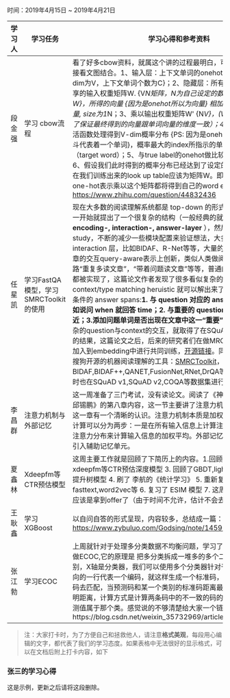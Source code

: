 时间：2019年4月15日 ~ 2019年4月21日

学习人|学习任务|学习心得和参考资料
------ | ------ | ------
段金强 | 学习 cbow流程 | 看了好多cbow资料，就属这个讲的过程最明白，可以直接跳到后面链接看文图结合。1、输入层：上下文单词的onehot. {假设单词向量空间dim为V，上下文单词个数为C}；2、隐藏层：所有onehot分别乘以共享的输入权重矩阵W. {V*N矩阵，N为自己设定的数，初始化权重矩阵W}，所得的向量 {因为是onehot所以为向量} 相加求平均作为隐层向量, size为1*N；3、乘以输出权重矩阵W' {N*V}，(W‘也为初始化，是为了保证最终得到的向量跟单词向量的维度一致）；4、得到向量 {1*V} 激活函数处理得到V-dim概率分布 {PS: 因为是onehot嘛，其中的每一维斗代表着一个单词}，概率最大的index所指示的单词为预测出的中间词（target word）；5、与true label的onehot做比较，误差越小越好；6、假设我们此时得到的概率分布已经达到了设定的迭代次数，那么现在我们训练出来的look up table应该为矩阵W。即，任何一个单词的one-hot表示乘以这个矩阵都将得到自己的word embedding。链接：https://www.zhihu.com/question/44832436
任星凯 | 学习FastQA模型，学习SMRCToolkit的使用 | 现在大多数的阅读理解系统都是 top-down 的形式构建的，也就是说一开始就提出了一个很复杂的结构（一般经典的就是 **emedding-, encoding-, interaction-, answer-layer** ），然后通过 ablation study，不断的减少一些模块配置来验证想法，大多数的创新点都在 interaction 层，比如BIDAF、R-Net等等，大量的工作都在问题和文章的交互query-aware表示上创新，类似人类做阅读理解问题的思路“重复多读文章”，“带着问题读文章”等等，普通的“阅读理解思路”也都被实现了，这篇论文作者发现了很多看似复杂的问题其实通过简单的 context/type matching heruistic 就可以解出来了，过程是选择满足条件的 answer spans:**1. 与 question 对应的 answer type 匹配，比如说问 when 就回答 time；2. 与重要的 question words 位置上临近；3.添加问题单词是否出现在文章中这一“重要”特征**，并没有使用复杂的question与context的交互，就取得了在SQuAD榜上与SOTA接近的结果，这篇论文之后，后来的研究者们在做MRC时也会将基础特征加入到embedding中进行共同训练，[开源链接](https://github.com/BrambleXu/keras_fastqa)。同时也推荐大家一个搜狗开源的机器阅读理解的工具：[SMRCToolkit](https://github.com/sogou/SMRCToolkit)，实现了BIDAF,BIDAF++,QANET,FusionNet,RNet,DrQA等多个MRC模型，同时也在SQuAD v1,SQuAD v2,COQA等数据集进行了测试。
李昌群 | 注意力机制与外部记忆 | 这一周准备了三门考试，没有读论文。阅读了《神经网络与深度学习-邱锡鹏》的第八章内容，这一节主要讲了注意力机制与外部记忆，读完这一章有一个清晰的认识。注意力机制本质是加权平均。注意力机制的计算可以分为两步：一是在所有输入信息上计算注意力分布，二是根据注意力分布来计算输入信息的加权平均。外部记忆为了增强网络容量，引入辅助记忆单元。 
夏鑫林 | Xdeepfm等CTR预估模型 | 这周主要工作就是回顾了下简历上的内容。1.回顾了WOE/IV编码 2. xdeepfm等CTR预估深度模型 3. 回顾了GBDT,lightgbm和xgboost等提升树模型 4. 刷了 李航的《统计学习》 5. 重新复习了词向量fasttext,word2vec等 6. 复习了 ESIM 模型 7. 这周参加了一场面试，应该是拿到offer了（由于时间不允许，估计不会去）
王耿鑫 | 学习XGBoost | 以自问自答的形式呈现，内容较多，总结成一篇：<br />https://www.zybuluo.com/Godsing/note/1459067 
张江勃 | 学习ECOC | 上周就针对于处理多分类数据不均衡问题，学习了个新的处理方法 叫做ECOC,它的原理是 把多分类拆成一堆多的多个二分类，然后Y轴是类别，X轴是分类器，我们可以使用多个分类器针对于数据进行编码，横向的一行代表一个编码，就这样生成一个标准码，去和预测出来的预测码去匹配，当预测码和某一个类别的标准码距离最近时（距离指的是海明距离，计算方式是计算两条码中的不一致的码的个数。），就认为该预测值属于那个类。感觉说的不够清楚给大家一个链接https://blog.csdn.net/weixin_35732969/article/details/80509498
> 注：大家打卡时，为了方便自己和拯救他人，请注意**格式美观**，每段用心编辑的文字，都代表了我们的学习态度。如果表格中无法很好的显示格式，可以在文档后附上打卡内容，如下

### 张三的学习心得
这是示例，更新之后请将这段删除。



